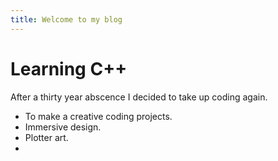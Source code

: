 ```yaml
---
title: Welcome to my blog
---
```

# Learning C++
After a thirty year abscence I decided to take up coding again.
* To make a creative coding projects.
* Immersive design.
* Plotter art.
* 
